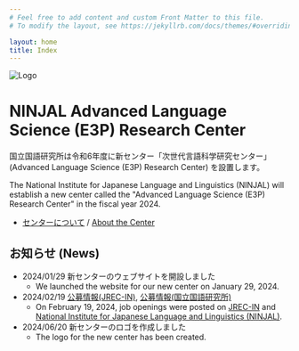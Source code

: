 ```yaml
---
# Feel free to add content and custom Front Matter to this file.
# To modify the layout, see https://jekyllrb.com/docs/themes/#overriding-theme-defaults

layout: home
title: Index
---
```

![Logo](img/24_alsc-logo-E3P-ninjallogo-ja.png)

# NINJAL Advanced Language Science (E3P) Research Center

国立国語研究所は令和6年度に新センター「次世代言語科学研究センター」(Advanced Language Science (E3P) Research Center) を設置します。

The National Institute for Japanese Language and Linguistics (NINJAL) will establish a new center called the "Advanced Language Science (E3P) Research Center" in the fiscal year 2024.

- [センターについて](about_ja.html) / [About the Center](about_en.html)


## お知らせ (News)

- 2024/01/29 新センターのウェブサイトを開設しました
  - We launched the website for our new center on January 29, 2024.
- 2024/02/19 [公募情報(JREC-IN)](https://jrecin.jst.go.jp/seek/SeekJorDetail?id=D124021167), [公募情報(国立国語研究所)](https://www.ninjal.ac.jp/info/jobs/)
  - On February 19, 2024, job openings were posted on [JREC-IN](https://jrecin.jst.go.jp/seek/SeekJorDetail?id=D124021167) and [National Institute for Japanese Language and Linguistics (NINJAL)](https://www.ninjal.ac.jp/english/info/jobs/).
- 2024/06/20 新センターのロゴを作成しました
  - The logo for the new center has been created.
